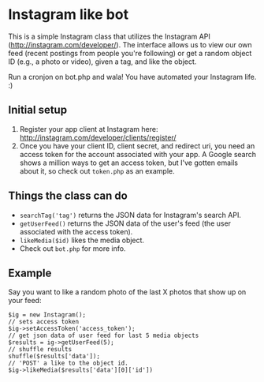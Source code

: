 Instagram like bot
===============
This is a simple Instagram class that utilizes the Instagram API (http://instagram.com/developer/). The interface allows us to view our own feed (recent postings from people you're following) or get a random object ID (e.g., a photo or video), given a tag, and like the object.

Run a cronjon on bot.php and wala! You have automated your Instagram life. :)

## Initial setup
1. Register your app client at Instagram here: http://instagram.com/developer/clients/register/
2. Once you have your client ID, client secret, and redirect uri, you need an access token for the account associated with your app. A Google search shows a million ways to get an access token, but I've gotten emails about it, so check out `token.php` as an example.

## Things the class can do
* `searchTag('tag')` returns the JSON data for Instagram's search API.
* `getUserFeed()` returns the JSON data of the user's feed (the user associated with the access token).
* `likeMedia($id)` likes the media object.
* Check out `bot.php` for more info.

## Example
Say you want to like a random photo of the last X photos that show up on your feed:
```
$ig = new Instagram();
// sets access token
$ig->setAccessToken('access_token');
// get json data of user feed for last 5 media objects
$results = ig->getUserFeed(5);
// shuffle results
shuffle($results['data']);
// 'POST' a like to the object id.
$ig->likeMedia($results['data'][0]['id'])

```
